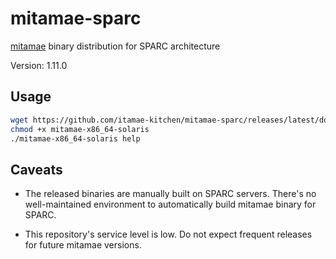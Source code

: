 # mitamae-sparc

[mitamae](https://github.com/itamae-kitchen/mitamae) binary distribution for SPARC architecture

Version: 1.11.0

## Usage

```bash
wget https://github.com/itamae-kitchen/mitamae-sparc/releases/latest/download/mitamae-x86_64-solaris
chmod +x mitamae-x86_64-solaris
./mitamae-x86_64-solaris help
```

## Caveats

* The released binaries are manually built on SPARC servers.
  There's no well-maintained environment to automatically build mitamae binary for SPARC.

* This repository's service level is low.
  Do not expect frequent releases for future mitamae versions.
